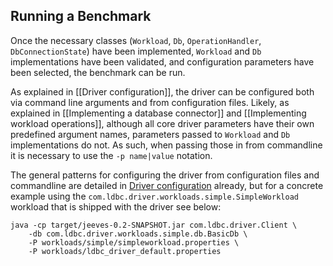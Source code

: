 ## Running a Benchmark

Once the necessary classes (`Workload`, `Db`, `OperationHandler`, `DbConnectionState`) have been implemented,
`Workload` and `Db` implementations have been validated, and configuration parameters have been selected, the benchmark can be run.

As explained in [[Driver configuration]], the driver can be configured both via command line arguments and from configuration files. 
Likely, as explained in [[Implementing a database connector]] and [[Implementing workload operations]], although all core driver parameters have their own predefined argument names, parameters passed to `Workload` and `Db` implementations do not. As such, when passing those in from commandline it is necessary to use the `-p name|value` notation.

The general patterns for configuring the driver from configuration files and commandline are detailed in [Driver configuration](Driver-Configuration.md) already, but for a concrete example using the `com.ldbc.driver.workloads.simple.SimpleWorkload` workload that is shipped with the driver see below:

``` console
java -cp target/jeeves-0.2-SNAPSHOT.jar com.ldbc.driver.Client \
    -db com.ldbc.driver.workloads.simple.db.BasicDb \
    -P workloads/simple/simpleworkload.properties \
    -P workloads/ldbc_driver_default.properties
```
